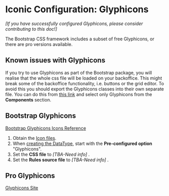# Iconic Configuration: Glyphicons

*[If you have successfully configured Glyphicons, please consider contributing to this doc!]*

The Bootstrap CSS framework includes a subset of free Glyphicons, or there are pro versions available.


## Known issues with Glyphicons
If you try to use Glyphicons as part of the Bootstrap package, you will realise that the whole css file will be loaded on your backoffice. This might break some of the backoffice functionality, i.e. buttons or the grid editor. To avoid this you should export the Glyphicons classes into their own separate file. You can do this from [this link](https://getbootstrap.com/docs/3.3/customize/) and select only Glyphicons from the **Components** section.



## Bootstrap Glyphicons

[Bootstrap Glyphicons Icons Reference](https://getbootstrap.com/docs/3.3/components/)

1. Obtain the [Icon files](https://getbootstrap.com/docs/3.3/getting-started/).  
2. When [creating the DataType](../readme.md), start with the **Pre-configured option** "Glyphicons".
3. Set the **CSS file** to *[TBA-Need info]* .
4. Set the **Rules source file** to *[TBA-Need info]* .



## Pro Glyphicons

[Glyphicons Site](https://www.glyphicons.com/)




